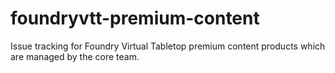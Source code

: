 # foundryvtt-premium-content
Issue tracking for Foundry Virtual Tabletop premium content products which are managed by the core team.
